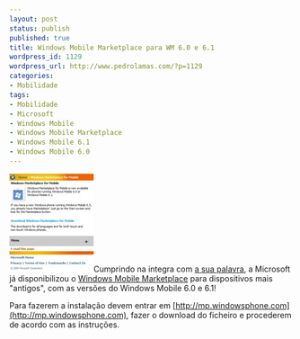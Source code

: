 ```yaml
---
layout: post
status: publish
published: true
title: Windows Mobile Marketplace para WM 6.0 e 6.1
wordpress_id: 1129
wordpress_url: http://www.pedrolamas.com/?p=1129
categories:
- Mobilidade
tags:
- Mobilidade
- Microsoft
- Windows Mobile
- Windows Mobile Marketplace
- Windows Mobile 6.1
- Windows Mobile 6.0
---
```

[![Windows Mobile Marketplace for WM 6.0 e 6.1](wp-content/uploads/2009/11/Windows-Mobile-Marketplace-for-WM-6.0-e-6.1-Thumb.jpg "Windows Mobile Marketplace for WM 6.0 e 6.1")](http://mp.windowsphone.com/)Cumprindo na integra com [a sua palavra](2009/07/15/windows-mobile-marketplace-disponivel-para-wm-6-0-e-6-1/), a Microsoft já disponibilizou o [Windows Mobile Marketplace](tag/windows-mobile-marketplace/) para dispositivos mais "antigos", com as versões do Windows Mobile 6.0 e 6.1!

Para fazerem a instalação devem entrar em [http://mp.windowsphone.com](http://mp.windowsphone.com), fazer o download do ficheiro e procederem de acordo com as instruções.
